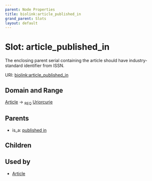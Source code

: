 ```yaml
---
parent: Node Properties
title: biolink:article_published_in
grand_parent: Slots
layout: default
---
```


# Slot: article_published_in


The enclosing parent serial containing the article should have industry-standard identifier from ISSN.

URI: [biolink:article_published_in](https://w3id.org/biolink/vocab/article_published_in)

## Domain and Range

[Article](Article.md) ->  <sub>REQ</sub> [Uriorcurie](types/Uriorcurie.md)

## Parents

 *  is_a: [published in](published_in.md)

## Children


## Used by

 * [Article](Article.md)
